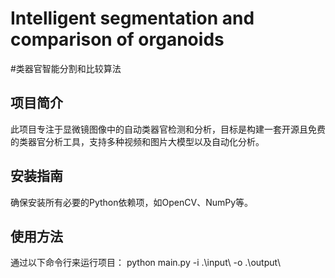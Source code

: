 # Intelligent segmentation and comparison of organoids
#类器官智能分割和比较算法

## 项目简介
此项目专注于显微镜图像中的自动类器官检测和分析，目标是构建一套开源且免费的类器官分析工具，支持多种视频和图片大模型以及自动化分析。

## 安装指南
确保安装所有必要的Python依赖项，如OpenCV、NumPy等。

## 使用方法
通过以下命令行来运行项目：
python main.py -i .\input\ -o .\output\
